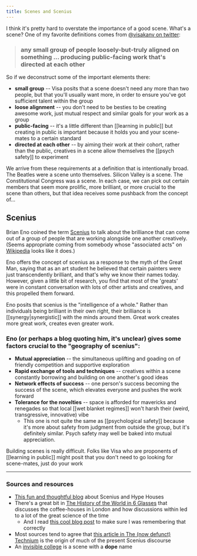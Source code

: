 ```yaml
---
title: Scenes and Scenius
---
```


I think it's pretty hard to overstate the importance of a good scene. What's a scene? One of my favorite definitions comes from [@visakanv on twitter](https://twitter.com/visakanv/status/1153706486586994688):

> ### any small group of people loosely-but-truly aligned on something ... producing public-facing work that's directed at each other

So if we deconstruct some of the important elements there:
- **small group** -- Visa posits that a scene doesn't need any more than two people, but that you'll usually want more, in order to ensure you've got sufficient talent within the group
- **loose alignment** -- you don't need to be besties to be creating awesome work, just mutual respect and similar goals for your work as a group
- **public-facing** -- it's a little different than [[learning in public]] but creating in public is important because it holds you and your scene-mates to a certain standard
- **directed at each other** -- by aiming their work at their cohort, rather than the public, creatives in a scene allow themselves the [[psych safety]] to experiment

We arrive from these requirements at a definition that is intentionally broad. The Beatles were a scene unto themselves. Silicon Valley is a scene. The Constitutional Congress was a scene. In each case, we can pick out certain members that seem more prolific, more brilliant, or more crucial to the scene than others, but that idea receives some pushback from the concept of...

## Scenius

Brian Eno coined the term [Scenius](https://medium.com/salvo-faraday/what-is-the-scenius-15409eb6ac72) to talk about the brilliance that can come out of a group of people that are working alongside one another creatively. (Seems appropriate coming from somebody whose "associated acts" on [Wikipedia](https://en.wikipedia.org/wiki/Brian_Eno) looks like it does.)

Eno offers the concept of scenius as a response to the myth of the Great Man, saying that as an art student he believed that certain painters were just transcendently brilliant, and that's why we know their names today. However, given a little bit of research, you find that most of the 'greats' were in constant conversation with lots of other artists and creatives, and this propelled them forward.

Eno posits that scenius is the "intelligence of a whole." Rather than individuals being brilliant in their own right, their brilliance is [[synergy|synergistic]] with the minds around them. Great work creates more great work, creates even greater work.

### Eno (or perhaps a blog quoting him, it's unclear) gives some factors crucial to the "geography of scenius":
- **Mutual appreciation** -- the simultaneous uplifting and goading on of friendly competition and supportive exploration
- **Rapid exchange of tools and techniques** -- creatives within a scene constantly borrowing and building on one another's good ideas
- **Network effects of success** -- one person's success becoming the success of the scene, which elevates everyone and pushes the work forward
- **Tolerance for the novelties** -- space is afforded for mavericks and renegades so that local [[wet blanket regimes]] won't harsh their (weird, transgressive, innovative) vibe
	- This one is not quite the same as [[psychological safety]] because it's more about safety from judgment from outside the group, but it's definitely similar. Psych safety may well be baked into mutual appreciation.

Building scenes is really difficult. Folks like Visa who are proponents of [[learning in public]] might posit that you don't need to go looking for scene-mates, just do your work 

---
### Sources and resources
- [This fun and thoughtful blog](https://www.packym.com/blog/conjuring-scenius) about Scenius and Hype Houses
- There's a great bit in [The History of the World in 6 Glasses](https://www.amazon.com/dp/B002STNBRK/ref=dp-kindle-redirect?_encoding=UTF8&btkr=1) that discusses the coffee-houses in London and how discussions within led to a lot of the great science of the time
	- And I read [this cool blog post](https://medium.com/@drewdennis/how-caffeine-accelerated-the-scientific-enlightenment-f794d7c5c434) to make sure I was remembering that correctly
- Most sources tend to agree that [this article in The (now defunct) Technium](https://kk.org/thetechnium/scenius-or-comm/) is the origin of much of the present Scenius discourse
- An [invisible college](https://en.wikipedia.org/wiki/Invisible_College) is a scene with a **dope** name